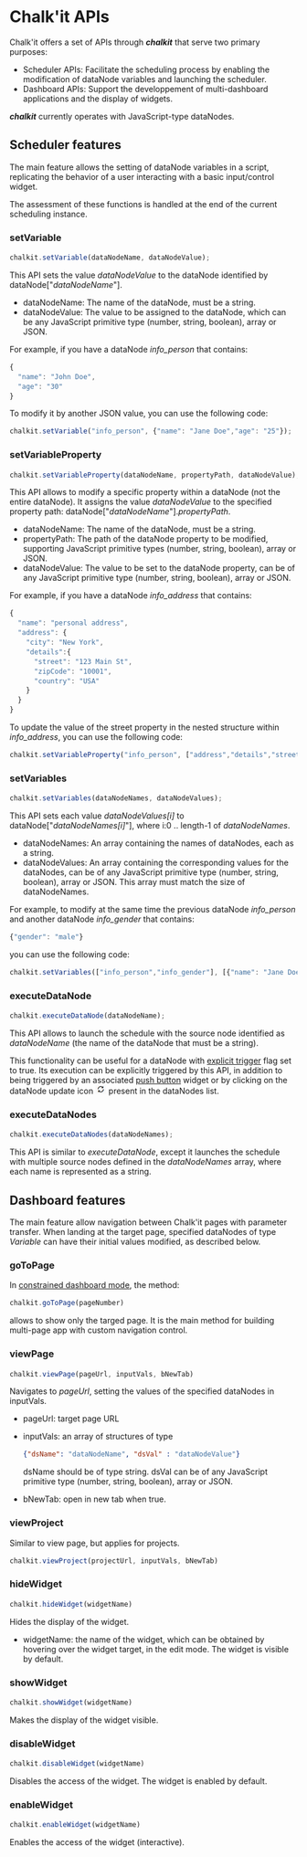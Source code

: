# Chalk'it APIs

Chalk'it offers a set of APIs through **_chalkit_** that serve two primary purposes:

- Scheduler APIs: Facilitate the scheduling process by enabling the modification of dataNode variables and launching the scheduler.
- Dashboard APIs: Support the developpement of multi-dashboard applications and the display of widgets.

**_chalkit_** currently operates with JavaScript-type dataNodes.

## Scheduler features

The main feature allows the setting of dataNode variables in a script, replicating the behavior of a user interacting with a basic input/control widget.

The assessment of these functions is handled at the end of the current scheduling instance.

### setVariable

```JavaScript
chalkit.setVariable(dataNodeName, dataNodeValue);
```

This API sets the value _dataNodeValue_ to the dataNode identified by dataNode["_dataNodeName_"].

- dataNodeName: The name of the dataNode, must be a string.
- dataNodeValue: The value to be assigned to the dataNode, which can be any JavaScript primitive type (number, string, boolean), array or JSON.

For example, if you have a dataNode _info_person_ that contains:

```JavaScript
{
  "name": "John Doe",
  "age": "30"
}
```

To modify it by another JSON value, you can use the following code:

```JavaScript
chalkit.setVariable("info_person", {"name": "Jane Doe","age": "25"});
```

### setVariableProperty

```JavaScript
chalkit.setVariableProperty(dataNodeName, propertyPath, dataNodeValue);
```

This API allows to modify a specific property within a dataNode (not the entire dataNode). It assigns the value _dataNodeValue_ to the specified property path: dataNode["_dataNodeName_"]._propertyPath_.

- dataNodeName: The name of the dataNode, must be a string.
- propertyPath: The path of the dataNode property to be modified, supporting JavaScript primitive types (number, string, boolean), array or JSON.
- dataNodeValue: The value to be set to the dataNode property, can be of any JavaScript primitive type (number, string, boolean), array or JSON.

For example, if you have a dataNode _info_address_ that contains:

```JavaScript
{
  "name": "personal address",
  "address": {
    "city": "New York",
    "details":{
      "street": "123 Main St",
      "zipCode": "10001",
      "country": "USA"
    }
  }
}
```

To update the value of the street property in the nested structure within _info_address_, you can use the following code:

```JavaScript
chalkit.setVariableProperty("info_person", ["address","details","street"], "West 23rd Street");
```

### setVariables

```JavaScript
chalkit.setVariables(dataNodeNames, dataNodeValues);
```

This API sets each value _dataNodeValues[i]_ to dataNode["_dataNodeNames[i]_"], where i:0 .. length-1 of _dataNodeNames_.

- dataNodeNames: An array containing the names of dataNodes, each as a string.
- dataNodeValues: An array containing the corresponding values for the dataNodes, can be of any JavaScript primitive type (number, string, boolean), array or JSON. This array must match the size of dataNodeNames.

For example, to modify at the same time the previous dataNode _info_person_ and another dataNode _info_gender_ that contains:

```JavaScript
{"gender": "male"}
```

you can use the following code:

```JavaScript
chalkit.setVariables(["info_person","info_gender"], [{"name": "Jane Doe","age": "25"},{"gender": "female"}]);
```

### executeDataNode

```JavaScript
chalkit.executeDataNode(dataNodeName);
```

This API allows to launch the schedule with the source node identified as _dataNodeName_ (the name of the dataNode that must be a string).

This functionality can be useful for a dataNode with [explicit trigger](../ds/ds-execution-engine/#Explicit-Trigger) flag set to true. Its execution can be explicitly triggered by this API, in addition to being triggered by an associated [push button](../wdg/wdg-basic-inputs/#push-button) widget or by clicking on the dataNode update icon ![Update](ds/img/refresh-icon.png "Update") present in the dataNodes list.

### executeDataNodes

```JavaScript
chalkit.executeDataNodes(dataNodeNames);
```

This API is similar to _executeDataNode_, except it launches the schedule with multiple source nodes defined in the _dataNodeNames_ array, where each name is represented as a string.

## Dashboard features

The main feature allow navigation between Chalk'it pages with parameter transfer. When landing at the target page, specified dataNodes of type _Variable_ can have their initial values modified, as described below.

### goToPage

In [constrained dashboard mode](../export/export#scaling-methods-for-the-constrained-dashboard), the method:

```JavaScript
chalkit.goToPage(pageNumber)
```

allows to show only the targed page. It is the main method for building multi-page app with custom navigation control.

### viewPage

```JavaScript
chalkit.viewPage(pageUrl, inputVals, bNewTab)
```

Navigates to _pageUrl_, setting the values of the specified dataNodes in inputVals.

- pageUrl: target page URL
- inputVals: an array of structures of type

  ```JSON
  {"dsName": "dataNodeName", "dsVal" : "dataNodeValue"}
  ```

  dsName should be of type string. dsVal can be of any JavaScript primitive type (number, string, boolean), array or JSON.

- bNewTab: open in new tab when true.

### viewProject

Similar to view page, but applies for projects.

```JavaScript
chalkit.viewProject(projectUrl, inputVals, bNewTab)
```

### hideWidget

```JavaScript
chalkit.hideWidget(widgetName)
```

Hides the display of the widget.

- widgetName: the name of the widget, which can be obtained by hovering over the widget target, in the edit mode. The widget is visible by default.

### showWidget

```JavaScript
chalkit.showWidget(widgetName)
```

Makes the display of the widget visible.

### disableWidget

```JavaScript
chalkit.disableWidget(widgetName)
```

Disables the access of the widget. The widget is enabled by default.

### enableWidget

```JavaScript
chalkit.enableWidget(widgetName)
```

Enables the access of the widget (interactive).
